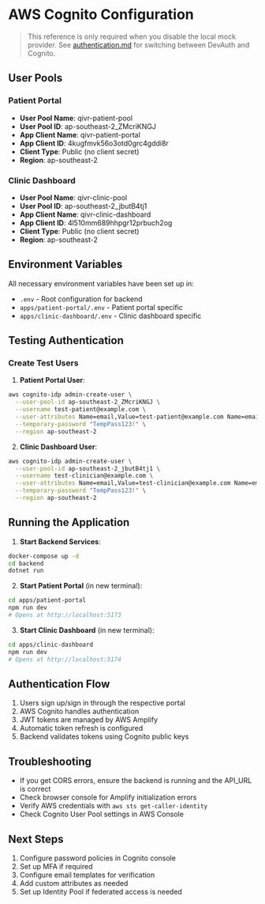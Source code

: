 # AWS Cognito Configuration

> This reference is only required when you disable the local mock provider. See [authentication.md](./authentication.md) for switching between DevAuth and Cognito.

## User Pools

### Patient Portal
- **User Pool Name**: qivr-patient-pool
- **User Pool ID**: ap-southeast-2_ZMcriKNGJ
- **App Client Name**: qivr-patient-portal
- **App Client ID**: 4kugfmvk56o3otd0grc4gddi8r
- **Client Type**: Public (no client secret)
- **Region**: ap-southeast-2

### Clinic Dashboard
- **User Pool Name**: qivr-clinic-pool
- **User Pool ID**: ap-southeast-2_jbutB4tj1
- **App Client Name**: qivr-clinic-dashboard  
- **App Client ID**: 4l510mm689hhpgr12prbuch2og
- **Client Type**: Public (no client secret)
- **Region**: ap-southeast-2

## Environment Variables

All necessary environment variables have been set up in:
- `.env` - Root configuration for backend
- `apps/patient-portal/.env` - Patient portal specific
- `apps/clinic-dashboard/.env` - Clinic dashboard specific

## Testing Authentication

### Create Test Users

1. **Patient Portal User**:
```bash
aws cognito-idp admin-create-user \
  --user-pool-id ap-southeast-2_ZMcriKNGJ \
  --username test-patient@example.com \
  --user-attributes Name=email,Value=test-patient@example.com Name=email_verified,Value=true \
  --temporary-password "TempPass123!" \
  --region ap-southeast-2
```

2. **Clinic Dashboard User**:
```bash
aws cognito-idp admin-create-user \
  --user-pool-id ap-southeast-2_jbutB4tj1 \
  --username test-clinician@example.com \
  --user-attributes Name=email,Value=test-clinician@example.com Name=email_verified,Value=true Name="custom:role",Value="Clinician" \
  --temporary-password "TempPass123!" \
  --region ap-southeast-2
```

## Running the Application

1. **Start Backend Services**:
```bash
docker-compose up -d
cd backend
dotnet run
```

2. **Start Patient Portal** (in new terminal):
```bash
cd apps/patient-portal
npm run dev
# Opens at http://localhost:5173
```

3. **Start Clinic Dashboard** (in new terminal):
```bash
cd apps/clinic-dashboard
npm run dev  
# Opens at http://localhost:5174
```

## Authentication Flow

1. Users sign up/sign in through the respective portal
2. AWS Cognito handles authentication
3. JWT tokens are managed by AWS Amplify
4. Automatic token refresh is configured
5. Backend validates tokens using Cognito public keys

## Troubleshooting

- If you get CORS errors, ensure the backend is running and the API_URL is correct
- Check browser console for Amplify initialization errors
- Verify AWS credentials with `aws sts get-caller-identity`
- Check Cognito User Pool settings in AWS Console

## Next Steps

1. Configure password policies in Cognito console
2. Set up MFA if required
3. Configure email templates for verification
4. Add custom attributes as needed
5. Set up Identity Pool if federated access is needed
